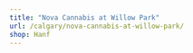 ```yaml
---
title: "Nova Cannabis at Willow Park"
url: /calgary/nova-cannabis-at-willow-park/
shop: Hanf
---
```

